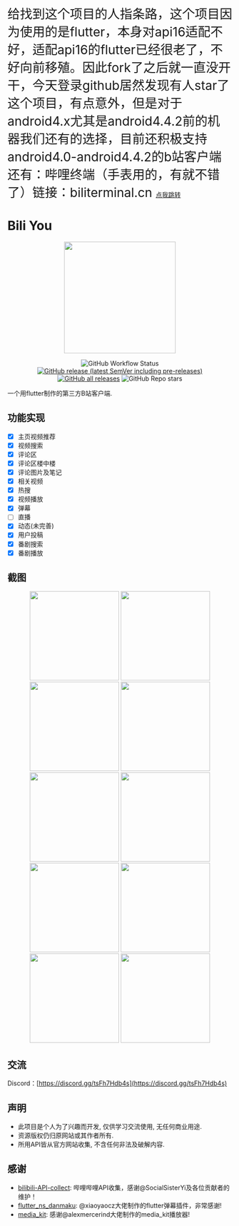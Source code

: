<a style="font-size: 200%;">给找到这个项目的人指条路，这个项目因为使用的是flutter，本身对api16适配不好，适配api16的flutter已经很老了，不好向前移殖。因此fork了之后就一直没开干，今天登录github居然发现有人star了这个项目，有点意外，但是对于android4.x尤其是android4.4.2前的机器我们还有的选择，目前还积极支持android4.0-android4.4.2的b站客户端还有：哔哩终端（手表用的，有就不错了）链接：biliterminal.cn <a href="https://biliterminal.cn/">点我跳转</a></a>
# Bili You

<div align=center>
<img src="./assets/icon/bili.png" width = "250" alt="" align=center />

![GitHub Workflow Status](https://img.shields.io/github/actions/workflow/status/lucinhu/bili_you/main.yml?color=%238BC34A&style=for-the-badge)
[![GitHub release (latest SemVer including pre-releases)](https://img.shields.io/github/v/release/lucinhu/bili_you?include_prereleases&style=for-the-badge)](https://github.com/lucinhu/bili_you/releases)
[![GitHub all releases](https://img.shields.io/github/downloads/lucinhu/bili_you/total?color=%234CAF50&style=for-the-badge)](https://github.com/lucinhu/bili_you/releases)
![GitHub Repo stars](https://img.shields.io/github/stars/lucinhu/bili_you?color=%23FFC107&style=for-the-badge)

</div>

一个用flutter制作的第三方B站客户端.

## 功能实现

- [x] 主页视频推荐
- [x] 视频搜索
- [x] 评论区
- [x] 评论区楼中楼
- [x] 评论图片及笔记
- [x] 相关视频
- [x] 热搜
- [x] 视频播放
- [x] 弹幕
- [ ] 直播
- [x] 动态(未完善)
- [x] 用户投稿
- [x] 番剧搜索
- [x] 番剧播放

## 截图

<div align=center>
<img src="assets/screenshot/v1.0.3/main_page.png" width = "200" />
<img src="assets/screenshot/v1.0.3/user_info.png" width = "200"  />
<img src="assets/screenshot/v1.0.3/search_page.png" width = "200"  />
<img src="assets/screenshot/v1.0.3/video_search.png" width = "200" />
<img src="assets/screenshot/v1.0.3/bangumi_search.png" width = "200" />
<img src="assets/screenshot/v1.0.3/video_play.png" width = "200" />
<img src="assets/screenshot/v1.0.3/bangumi_play.png" width = "200" />
<img src="assets/screenshot/v1.0.3/reply.png" width = "200" />
<img src="assets/screenshot/v1.0.3/reply_reply.png" width = "200" />
<img src="assets/screenshot/v1.0.3/about_page.png" width = "200" />
</div>

## 交流

Discord：[https://discord.gg/tsFh7Hdb4s](https://discord.gg/tsFh7Hdb4s)  

## 声明

- 此项目是个人为了兴趣而开发, 仅供学习交流使用, 无任何商业用途.  
- 资源版权仍归原网站或其作者所有.  
- 所用API皆从官方网站收集, 不含任何非法及破解内容.  

## 感谢

- [bilibili-API-collect](https://github.com/SocialSisterYi/bilibili-API-collect): 哔哩哔哩API收集，感谢@SocialSisterYi及各位贡献者的维护！  
- [flutter_ns_danmaku](https://github.com/xiaoyaocz/flutter_ns_danmaku): @xiaoyaocz大佬制作的flutter弹幕插件，非常感谢!  
- [media_kit](https://github.com/alexmercerind/media_kit): 感谢@alexmercerind大佬制作的media_kit播放器!  
